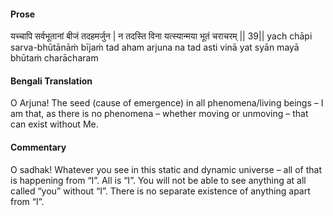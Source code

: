 #### Prose 

यच्चापि सर्वभूतानां बीजं तदहमर्जुन |
न तदस्ति विना यत्स्यान्मया भूतं चराचरम् || 39||
yach chāpi sarva-bhūtānāṁ bījaṁ tad aham arjuna
na tad asti vinā yat syān mayā bhūtaṁ charācharam

 #### Bengali Translation 

O Arjuna! The seed (cause of emergence) in all phenomena/living beings – I am that, as there is no phenomena – whether moving or unmoving – that can exist without Me.

 #### Commentary 

O sadhak! Whatever you see in this static and dynamic universe – all of that is happening from “I”. All is “I”. You will not be able to see anything at all called “you” without “I”. There is no separate existence of anything apart from “I”.